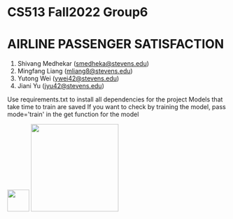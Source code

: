 # CS513 Fall2022 Group6

# AIRLINE PASSENGER SATISFACTION

1. Shivang Medhekar (smedheka@stevens.edu)
2. Mingfang Liang (mliang8@stevens.edu)
3. Yutong Wei (ywei42@stevens.edu)
4. Jiani Yu (jyu42@stevens.edu)

Use requirements.txt to install all dependencies for the project
Models that take time to train are saved
If you want to check by training the model, pass mode='train' in the get function for the model

<img src="https://user-images.githubusercontent.com/25181517/183423507-c056a6f9-1ba8-4312-a350-19bcbc5a8697.png" width="50">

<img src="https://img.shields.io/badge/Colab-F9AB00?style=for-the-badge&logo=googlecolab&color=525252" width="200">

